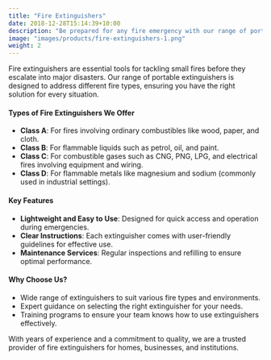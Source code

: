 ```yaml
---
title: "Fire Extinguishers"
date: 2018-12-28T15:14:39+10:00
description: "Be prepared for any fire emergency with our range of portable extinguishers. Designed for different fire types, they’re your first line of defense against small fires."
image: "images/products/fire-extinguishers-1.png"
weight: 2
---
```


Fire extinguishers are essential tools for tackling small fires before they escalate into major disasters. Our range of portable extinguishers is designed to address different fire types, ensuring you have the right solution for every situation.

#### **Types of Fire Extinguishers We Offer**
- **Class A**: For fires involving ordinary combustibles like wood, paper, and cloth.
- **Class B**: For flammable liquids such as petrol, oil, and paint.
- **Class C**: For combustible gases such as CNG, PNG, LPG, and electrical fires involving equipment and wiring.
- **Class D**: For flammable metals like magnesium and sodium (commonly used in industrial settings).

#### **Key Features**
- **Lightweight and Easy to Use**: Designed for quick access and operation during emergencies.
- **Clear Instructions**: Each extinguisher comes with user-friendly guidelines for effective use.
- **Maintenance Services**: Regular inspections and refilling to ensure optimal performance.

#### **Why Choose Us?**
- Wide range of extinguishers to suit various fire types and environments.
- Expert guidance on selecting the right extinguisher for your needs.
- Training programs to ensure your team knows how to use extinguishers effectively.

With years of experience and a commitment to quality, we are a trusted provider of fire extinguishers for homes, businesses, and institutions.
